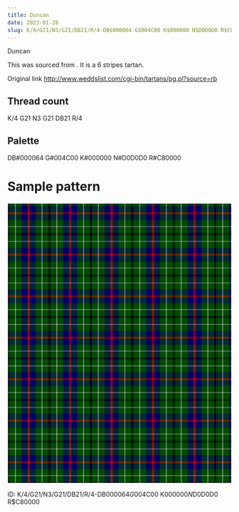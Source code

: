 ```yaml
---
title: Duncan
date: 2023-01-28
slug: K/4/G21/N3/G21/DB21/R/4-DB$000064 G$004C00 K$000000 N$D0D0D0 R$C80000
---
```

Duncan

This was sourced from <no value>.  It is a 6 stripes tartan.

Original link http://www.weddslist.com/cgi-bin/tartans/pg.pl?source=rb

## Thread count
K/4 G21 N3 G21 DB21 R/4

## Palette
DB#000064 G#004C00 K#000000 N#D0D0D0 R#C80000

# Sample pattern

![Tartan detail](tartan.png "K/4 G21 N3 G21 DB21 R/4 tartan")

ID: K/4/G21/N3/G21/DB21/R/4-DB$000064 G$004C00 K$000000 N$D0D0D0 R$C80000